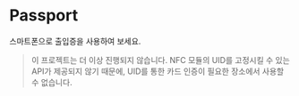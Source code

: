 # Passport

스마트폰으로 출입증을 사용하여 보세요.

> 이 프로젝트는 더 이상 진행되지 않습니다.
> NFC 모듈의 UID를 고정시킬 수 있는 API가 제공되지 않기 때문에,
> UID를 통한 카드 인증이 필요한 장소에서 사용할 수 없습니다.
